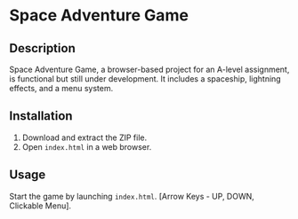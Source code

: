 # Space Adventure Game

## Description
Space Adventure Game, a browser-based project for an A-level assignment, is functional but still under development. It includes a spaceship, lightning effects, and a menu system.

## Installation
1. Download and extract the ZIP file.
2. Open `index.html` in a web browser.

## Usage
Start the game by launching `index.html`. [Arrow Keys - UP, DOWN, Clickable Menu].

